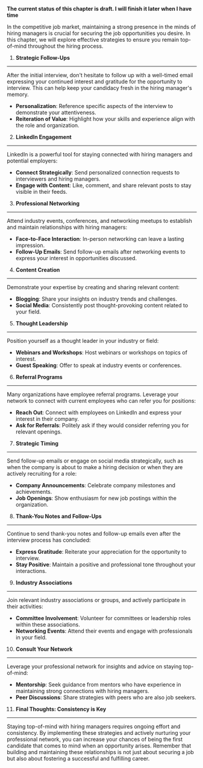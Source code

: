 **The current status of this chapter is draft. I will finish it later when I have time**

In the competitive job market, maintaining a strong presence in the minds of hiring managers is crucial for securing the job opportunities you desire. In this chapter, we will explore effective strategies to ensure you remain top-of-mind throughout the hiring process.

1. **Strategic Follow-Ups**
---------------------------

After the initial interview, don't hesitate to follow up with a well-timed email expressing your continued interest and gratitude for the opportunity to interview. This can help keep your candidacy fresh in the hiring manager's memory.

* **Personalization**: Reference specific aspects of the interview to demonstrate your attentiveness.
* **Reiteration of Value**: Highlight how your skills and experience align with the role and organization.

2. **LinkedIn Engagement**
--------------------------

LinkedIn is a powerful tool for staying connected with hiring managers and potential employers:

* **Connect Strategically**: Send personalized connection requests to interviewers and hiring managers.
* **Engage with Content**: Like, comment, and share relevant posts to stay visible in their feeds.

3. **Professional Networking**
------------------------------

Attend industry events, conferences, and networking meetups to establish and maintain relationships with hiring managers:

* **Face-to-Face Interaction**: In-person networking can leave a lasting impression.
* **Follow-Up Emails**: Send follow-up emails after networking events to express your interest in opportunities discussed.

4. **Content Creation**
-----------------------

Demonstrate your expertise by creating and sharing relevant content:

* **Blogging**: Share your insights on industry trends and challenges.
* **Social Media**: Consistently post thought-provoking content related to your field.

5. **Thought Leadership**
-------------------------

Position yourself as a thought leader in your industry or field:

* **Webinars and Workshops**: Host webinars or workshops on topics of interest.
* **Guest Speaking**: Offer to speak at industry events or conferences.

6. **Referral Programs**
------------------------

Many organizations have employee referral programs. Leverage your network to connect with current employees who can refer you for positions:

* **Reach Out**: Connect with employees on LinkedIn and express your interest in their company.
* **Ask for Referrals**: Politely ask if they would consider referring you for relevant openings.

7. **Strategic Timing**
-----------------------

Send follow-up emails or engage on social media strategically, such as when the company is about to make a hiring decision or when they are actively recruiting for a role:

* **Company Announcements**: Celebrate company milestones and achievements.
* **Job Openings**: Show enthusiasm for new job postings within the organization.

8. **Thank-You Notes and Follow-Ups**
-------------------------------------

Continue to send thank-you notes and follow-up emails even after the interview process has concluded:

* **Express Gratitude**: Reiterate your appreciation for the opportunity to interview.
* **Stay Positive**: Maintain a positive and professional tone throughout your interactions.

9. **Industry Associations**
----------------------------

Join relevant industry associations or groups, and actively participate in their activities:

* **Committee Involvement**: Volunteer for committees or leadership roles within these associations.
* **Networking Events**: Attend their events and engage with professionals in your field.

10. **Consult Your Network**
----------------------------

Leverage your professional network for insights and advice on staying top-of-mind:

* **Mentorship**: Seek guidance from mentors who have experience in maintaining strong connections with hiring managers.
* **Peer Discussions**: Share strategies with peers who are also job seekers.

11. **Final Thoughts: Consistency is Key**
------------------------------------------

Staying top-of-mind with hiring managers requires ongoing effort and consistency. By implementing these strategies and actively nurturing your professional network, you can increase your chances of being the first candidate that comes to mind when an opportunity arises. Remember that building and maintaining these relationships is not just about securing a job but also about fostering a successful and fulfilling career.
